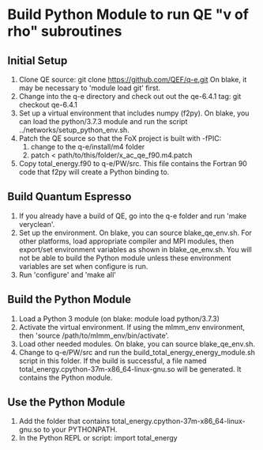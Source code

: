 # Build Python Module to run QE "v of rho" subroutines

## Initial Setup

1. Clone QE source: git clone https://github.com/QEF/q-e.git
   On blake, it may be necessary to 'module load git' first.
2. Change into the q-e directory and check out out the qe-6.4.1 tag:
    git checkout qe-6.4.1
3. Set up a virtual environment that includes numpy (f2py). On blake, you can
   load the python/3.7.3 module and run the script ../networks/setup\_python\_env.sh.
4. Patch the QE source so that the FoX project is built with -fPIC:
   1. change to the q-e/install/m4 folder
   2. patch < path/to/this/folder/x\_ac\_qe\_f90.m4.patch
5. Copy total_energy.f90 to q-e/PW/src. This file contains the Fortran 90 code
   that f2py will create a Python binding to.

## Build Quantum Espresso

1. If you already have a build of QE, go into the q-e folder and run 'make veryclean'.
2. Set up the environment. On blake, you can source blake\_qe\_env.sh. For other
   platforms, load appropriate compiler and MPI modules, then export/set 
   environment variables as shown in blake\_qe\_env.sh. You will not be able
   to build the Python module unless these environment variables are set when
   configure is run.
3. Run 'configure' and 'make all'

## Build the Python Module
1. Load a Python 3 module (on blake: module load python/3.7.3) 
2. Activate the virtual environment. If using the mlmm\_env environment, then 
  'source /path/to/mlmm\_env/bin/activate'.
3. Load other needed modules. On blake, you can source blake\_qe\_env.sh.
4. Change to q-e/PW/src and run the build\_total\_energy\_energy\_module.sh 
   script in this folder. If the build is successful, a file named 
   total_energy.cpython-37m-x86\_64-linux-gnu.so will be generated. It contains
   the Python module.
   
## Use the Python Module
1. Add the folder that contains total_energy.cpython-37m-x86\_64-linux-gnu.so to
   your PYTHONPATH.
2. In the Python REPL or script: import total_energy
